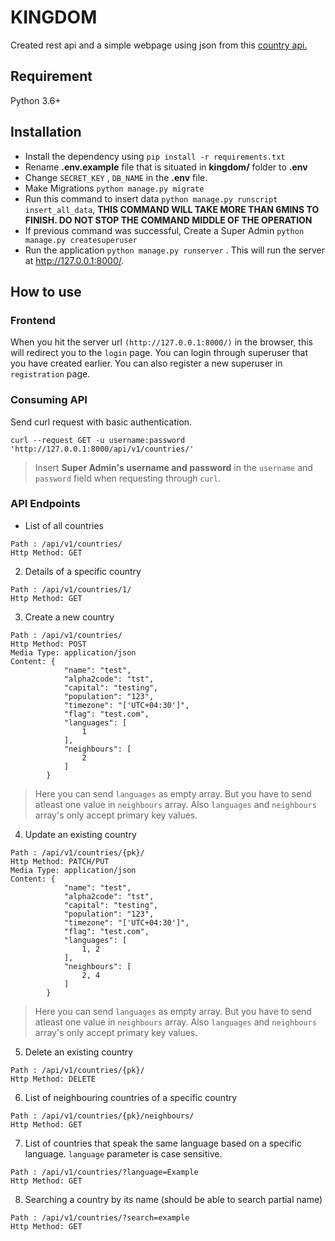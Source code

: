 # KINGDOM
Created rest api and a simple webpage using json from this [country api.](https://restcountries.eu/rest/v2/all)
## Requirement
Python 3.6+


## Installation
- Install the dependency using 
`pip install -r requirements.txt`
- Rename **.env.example** file that is situated in **kingdom/** folder to **.env**
- Change `SECRET_KEY` , `DB_NAME` in the **.env** file.
- Make Migrations `python manage.py migrate`
- Run this command to insert data `python manage.py runscript insert_all_data`, **THIS COMMAND WILL TAKE MORE THAN 6MINS TO FINISH. DO NOT STOP THE COMMAND MIDDLE OF THE OPERATION**
- If previous command was successful, Create a Super Admin `python manage.py createsuperuser`
- Run the application `python manage.py runserver` . This will run the server at http://127.0.0.1:8000/.

## How to use

### Frontend
When you hit the server url `(http://127.0.0.1:8000/)` in the browser, this will redirect you to the `login` page. You can login through superuser that you have created earlier. You can also register a new superuser in `registration` page.

### Consuming API

Send curl request with basic authentication.

```
curl --request GET -u username:password 'http://127.0.0.1:8000/api/v1/countries/'
```
> Insert **Super Admin's username and password** in the `username` and `password` field when requesting through `curl`.

### API Endpoints

- List of all countries
```
Path : /api/v1/countries/
Http Method: GET
````
2. Details of a specific country
```
Path : /api/v1/countries/1/
Http Method: GET
````
3. Create a new country
```
Path : /api/v1/countries/
Http Method: POST
Media Type: application/json
Content: {
            "name": "test",
            "alpha2code": "tst",
            "capital": "testing",
            "population": "123",
            "timezone": "['UTC+04:30']",
            "flag": "test.com",
            "languages": [
                1
            ],
            "neighbours": [
                2
            ]
        }
````
> Here you can send `languages` as empty array. But you have to send atleast one value in `neighbours` array. Also `languages` and `neighbours` array's only accept primary key values.
4. Update an existing country
```
Path : /api/v1/countries/{pk}/
Http Method: PATCH/PUT
Media Type: application/json
Content: {
            "name": "test",
            "alpha2code": "tst",
            "capital": "testing",
            "population": "123",
            "timezone": "['UTC+04:30']",
            "flag": "test.com",
            "languages": [
                1, 2
            ],
            "neighbours": [
                2, 4
            ]
        }
````
> Here you can send `languages` as empty array. But you have to send atleast one value in `neighbours` array. Also `languages` and `neighbours` array's only accept primary key values.
5. Delete an existing country
```
Path : /api/v1/countries/{pk}/
Http Method: DELETE
````
6. List of neighbouring countries of a specific country
```
Path : /api/v1/countries/{pk}/neighbours/
Http Method: GET
````
7. List of countries that speak the same language based on a specific language. `language` parameter is case sensitive.
```
Path : /api/v1/countries/?language=Example
Http Method: GET
````
8. Searching a country by its name (should be able to search partial name)
```
Path : /api/v1/countries/?search=example
Http Method: GET
````

